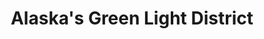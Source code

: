 ---
title: "Alaska's Green Light District"
url: /anchorage/alaskas-green-light-district/
shop: Hanf
---